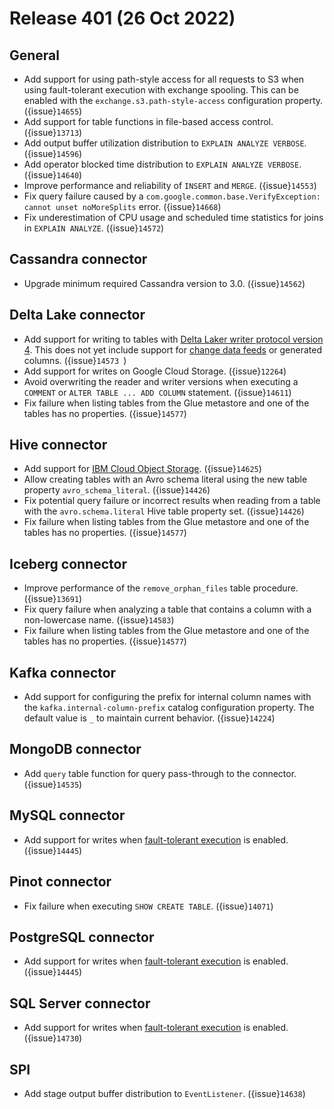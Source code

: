 # Release 401 (26 Oct 2022)

## General

* Add support for using path-style access for all requests to S3 when using
  fault-tolerant execution with exchange spooling. This can be enabled with the
  `exchange.s3.path-style-access` configuration property. ({issue}`14655`)
* Add support for table functions in file-based access control. ({issue}`13713`)
* Add output buffer utilization distribution to `EXPLAIN ANALYZE VERBOSE`. ({issue}`14596`)
* Add operator blocked time distribution to `EXPLAIN ANALYZE VERBOSE`. ({issue}`14640`)
* Improve performance and reliability of `INSERT` and `MERGE`. ({issue}`14553`)
* Fix query failure caused by a
  `com.google.common.base.VerifyException: cannot unset noMoreSplits` error. ({issue}`14668`)
* Fix underestimation of CPU usage and scheduled time statistics for joins in
  `EXPLAIN ANALYZE`. ({issue}`14572`)

## Cassandra connector

* Upgrade minimum required Cassandra version to 3.0. ({issue}`14562`)

## Delta Lake connector

* Add support for writing to tables with [Delta Laker writer protocol version 4](https://docs.delta.io/latest/versioning.html#features-by-protocol-version).
  This does not yet include support for [change data feeds](https://docs.delta.io/2.0.0/delta-change-data-feed.html)
  or generated columns. ({issue}`14573 `)
* Add support for writes on Google Cloud Storage. ({issue}`12264`)
* Avoid overwriting the reader and writer versions when executing a `COMMENT` or
  `ALTER TABLE ... ADD COLUMN` statement. ({issue}`14611`)
* Fix failure when listing tables from the Glue metastore and one of the tables
  has no properties. ({issue}`14577`)

## Hive connector

* Add support for [IBM Cloud Object Storage](/connector/hive-cos). ({issue}`14625`)
* Allow creating tables with an Avro schema literal using the new table property
  `avro_schema_literal`. ({issue}`14426`)
* Fix potential query failure or incorrect results when reading from a table
  with the `avro.schema.literal` Hive table property set. ({issue}`14426`)
* Fix failure when listing tables from the Glue metastore and one of the tables
  has no properties. ({issue}`14577`)

## Iceberg connector

* Improve performance of the `remove_orphan_files` table procedure. ({issue}`13691`)
* Fix query failure when analyzing a table that contains a column with a
  non-lowercase name. ({issue}`14583`)
* Fix failure when listing tables from the Glue metastore and one of the tables
  has no properties. ({issue}`14577`)

## Kafka connector

* Add support for configuring the prefix for internal column names with the
  `kafka.internal-column-prefix` catalog configuration property. The default
  value is `_` to maintain current behavior. ({issue}`14224`)

## MongoDB connector

* Add `query` table function for query pass-through to the connector. ({issue}`14535`)

## MySQL connector

* Add support for writes when [fault-tolerant
  execution](/admin/fault-tolerant-execution) is enabled. ({issue}`14445`)

## Pinot connector

* Fix failure when executing `SHOW CREATE TABLE`. ({issue}`14071`)

## PostgreSQL connector

* Add support for writes when [fault-tolerant
  execution](/admin/fault-tolerant-execution) is enabled. ({issue}`14445`)

## SQL Server connector

* Add support for writes when [fault-tolerant
  execution](/admin/fault-tolerant-execution) is enabled. ({issue}`14730`)

## SPI

* Add stage output buffer distribution to `EventListener`. ({issue}`14638`)

